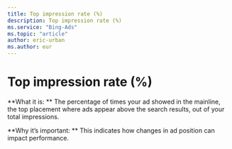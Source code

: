 ```yaml
---
title: Top impression rate (%)
description: Top impression rate (%)
ms.service: "Bing-Ads"
ms.topic: "article"
author: eric-urban
ms.author: eur
---
```


# Top impression rate (%)

**What it is: **  The percentage of times your ad showed in the mainline, the top placement where ads appear above the search results, out of your total impressions.

**Why it’s important: **  This indicates how changes in ad position can impact performance.


